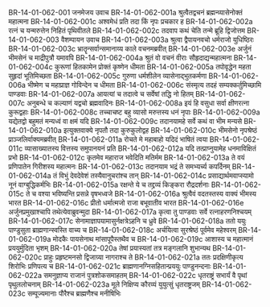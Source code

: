 BR-14-01-062-001	जनमेजय उवाच
BR-14-01-062-001a	श्रुत्वैतद्वचनं ब्रह्मन्व्यासेनोक्तं महात्मना
BR-14-01-062-001c	अश्वमेधं प्रति तदा किं नृपः प्रचकार ह
BR-14-01-062-002a	रत्नं च यन्मरुत्तेन निहितं पृथिवीतले
BR-14-01-062-002c	तदवाप कथं चेति तन्मे ब्रूहि द्विजोत्तम
BR-14-01-062-003	वैशम्पायन उवाच
BR-14-01-062-003a	श्रुत्वा द्वैपायनवचो धर्मराजो युधिष्ठिरः
BR-14-01-062-003c	भ्रातॄन्सर्वान्समानाय्य काले वचनमब्रवीत्
BR-14-01-062-003e	अर्जुनं भीमसेनं च माद्रीपुत्रौ यमावपि
BR-14-01-062-004a	श्रुतं वो वचनं वीराः सौहृदाद्यन्महात्मना
BR-14-01-062-004c	कुरूणां हितकामेन प्रोक्तं कृष्णेन धीमता
BR-14-01-062-005a	तपोवृद्धेन महता सुहृदां भूतिमिच्छता
BR-14-01-062-005c	गुरुणा धर्मशीलेन व्यासेनाद्भुतकर्मणा
BR-14-01-062-006a	भीष्मेण च महाप्राज्ञ गोविन्देन च धीमता
BR-14-01-062-006c	संस्मृत्य तदहं सम्यक्कर्तुमिच्छामि पाण्डवाः
BR-14-01-062-007a	आयत्यां च तदात्वे च सर्वेषां तद्धि नो हितम्
BR-14-01-062-007c	अनुबन्धे च कल्याणं यद्वचो ब्रह्मवादिनः
BR-14-01-062-008a	इयं हि वसुधा सर्वा क्षीणरत्ना कुरूद्वहाः
BR-14-01-062-008c	तच्चाचष्ट बहु व्यासो मरुत्तस्य धनं नृपाः
BR-14-01-062-009a	यद्येतद्वो बहुमतं मन्यध्वं वा क्षमं यदि
BR-14-01-062-009c	तदानयामहे सर्वे कथं वा भीम मन्यसे
BR-14-01-062-010a	इत्युक्तवाक्ये नृपतौ तदा कुरुकुलोद्वह
BR-14-01-062-010c	भीमसेनो नृपश्रेष्ठं प्राञ्जलिर्वाक्यमब्रवीत्
BR-14-01-062-011a	रोचते मे महाबाहो यदिदं भाषितं त्वया
BR-14-01-062-011c	व्यासाख्यातस्य वित्तस्य समुपानयनं प्रति
BR-14-01-062-012a	यदि तत्प्राप्नुयामेह धनमाविक्षितं प्रभो
BR-14-01-062-012c	कृतमेव महाराज भवेदिति मतिर्मम
BR-14-01-062-013a	ते वयं प्रणिपातेन गिरीशस्य महात्मनः
BR-14-01-062-013c	तदानयाम भद्रं ते समभ्यर्च्य कपर्दिनम्
BR-14-01-062-014a	तं विभुं देवदेवेशं तस्यैवानुचरांश्च तान्
BR-14-01-062-014c	प्रसाद्यार्थमवाप्स्यामो नूनं वाग्बुद्धिकर्मभिः
BR-14-01-062-015a	रक्षन्ते ये च तद्द्रव्यं किङ्करा रौद्रदर्शनाः
BR-14-01-062-015c	ते च वश्या भविष्यन्ति प्रसन्ने वृषभध्वजे
BR-14-01-062-016a	श्रुत्वैवं वदतस्तस्य वाक्यं भीमस्य भारत
BR-14-01-062-016c	प्रीतो धर्मात्मजो राजा बभूवातीव भारत
BR-14-01-062-016e	अर्जुनप्रमुखाश्चापि तथेत्येवाब्रुवन्मुदा
BR-14-01-062-017a	कृत्वा तु पाण्डवाः सर्वे रत्नाहरणनिश्चयम्
BR-14-01-062-017c	सेनामाज्ञापयामासुर्नक्षत्रेऽहनि च ध्रुवे
BR-14-01-062-018a	ततो ययुः पाण्डुसुता ब्राह्मणान्स्वस्ति वाच्य च
BR-14-01-062-018c	अर्चयित्वा सुरश्रेष्ठं पूर्वमेव महेश्वरम्
BR-14-01-062-019a	मोदकैः पायसेनाथ मांसापूपैस्तथैव च
BR-14-01-062-019c	आशास्य च महात्मानं प्रययुर्मुदिता भृशम्
BR-14-01-062-020a	तेषां प्रयास्यतां तत्र मङ्गलानि शुभान्यथ
BR-14-01-062-020c	प्राहुः प्रहृष्टमनसो द्विजाग्र्या नागराश्च ते
BR-14-01-062-021a	ततः प्रदक्षिणीकृत्य शिरोभिः प्रणिपत्य च
BR-14-01-062-021c	ब्राह्मणानग्निसहितान्प्रययुः पाण्डुनन्दनाः
BR-14-01-062-022a	समनुज्ञाप्य राजानं पुत्रशोकसमाहतम्
BR-14-01-062-022c	धृतराष्ट्रं सभार्यं वै पृथां पृथुललोचनाम्
BR-14-01-062-023a	मूले निक्षिप्य कौरव्यं युयुत्सुं धृतराष्ट्रजम्
BR-14-01-062-023c	सम्पूज्यमानाः पौरैश्च ब्राह्मणैश्च मनीषिभिः
